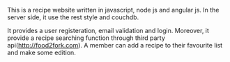 This is a recipe website written in javascript, node js and angular js. In the server side, it use the rest style and couchdb.

It provides a user registeration, email validation and login. Moreover, it provide a recipe searching function through third party api(http://food2fork.com). A member can add a recipe to their favourite list and make some edition.
